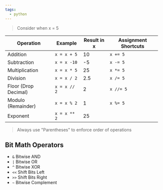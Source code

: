 ```yaml
---
tags:
  - python
---
```


> Consider when x = 5

| Operation            | Example      | Result in x | Assignment Shortcuts |
| -------------------- | ------------ | ----------- | -------------------- |
| Addition             | `x = x + 5`  | 10          | `x += 5`             |
| Subtraction          | `x = x -10`  | -5          | `x -= 5`             |
| Multiplication       | `x = x * 5`  | 25          | `x *= 5`             |
| Division             | `x = x / 2`  | 2.5         | `x /= 5`             |
| Floor (Drop Decimal) | `x = x // 2` | 2           | `x //= 5`            |
| Modulo (Remainder)   | `x = x % 2`  | 1           | `x %= 5`             |
| Exponent             | `x = x ** 2` | 25          |                      |

> Always use "Parentheses" to enforce order of operations

## Bit Math Operators

- `&` Bitwise AND
- `|` Bitwise OR
- `^` Bitwise XOR
- `<<` Shift Bits Left
- `>>` Shift Bits Right
- `~` Bitwise Complement
